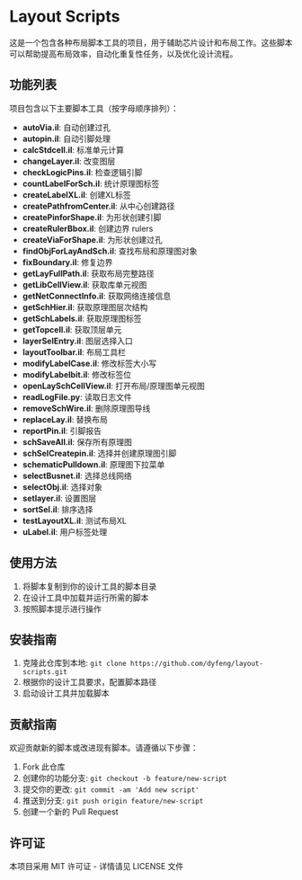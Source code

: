 # Layout Scripts

这是一个包含各种布局脚本工具的项目，用于辅助芯片设计和布局工作。这些脚本可以帮助提高布局效率，自动化重复性任务，以及优化设计流程。

## 功能列表

项目包含以下主要脚本工具（按字母顺序排列）：

- **autoVia.il**: 自动创建过孔
- **autopin.il**: 自动引脚处理
- **calcStdcell.il**: 标准单元计算
- **changeLayer.il**: 改变图层
- **checkLogicPins.il**: 检查逻辑引脚
- **countLabelForSch.il**: 统计原理图标签
- **createLabelXL.il**: 创建XL标签
- **createPathfromCenter.il**: 从中心创建路径
- **createPinforShape.il**: 为形状创建引脚
- **createRulerBbox.il**: 创建边界 rulers
- **createViaForShape.il**: 为形状创建过孔
- **findObjForLayAndSch.il**: 查找布局和原理图对象
- **fixBoundary.il**: 修复边界
- **getLayFullPath.il**: 获取布局完整路径
- **getLibCellView.il**: 获取库单元视图
- **getNetConnectInfo.il**: 获取网络连接信息
- **getSchHier.il**: 获取原理图层次结构
- **getSchLabels.il**: 获取原理图标签
- **getTopcell.il**: 获取顶层单元
- **layerSelEntry.il**: 图层选择入口
- **layoutToolbar.il**: 布局工具栏
- **modifyLabelCase.il**: 修改标签大小写
- **modifyLabelbit.il**: 修改标签位
- **openLaySchCellView.il**: 打开布局/原理图单元视图
- **readLogFile.py**: 读取日志文件
- **removeSchWire.il**: 删除原理图导线
- **replaceLay.il**: 替换布局
- **reportPin.il**: 引脚报告
- **schSaveAll.il**: 保存所有原理图
- **schSelCreatepin.il**: 选择并创建原理图引脚
- **schematicPulldown.il**: 原理图下拉菜单
- **selectBusnet.il**: 选择总线网络
- **selectObj.il**: 选择对象
- **setlayer.il**: 设置图层
- **sortSel.il**: 排序选择
- **testLayoutXL.il**: 测试布局XL
- **uLabel.il**: 用户标签处理

## 使用方法

1. 将脚本复制到你的设计工具的脚本目录
2. 在设计工具中加载并运行所需的脚本
3. 按照脚本提示进行操作

## 安装指南

1. 克隆此仓库到本地: `git clone https://github.com/dyfeng/layout-scripts.git`
2. 根据你的设计工具要求，配置脚本路径
3. 启动设计工具并加载脚本

## 贡献指南

欢迎贡献新的脚本或改进现有脚本。请遵循以下步骤：

1.  Fork 此仓库
2.  创建你的功能分支: `git checkout -b feature/new-script`
3.  提交你的更改: `git commit -am 'Add new script'`
4.  推送到分支: `git push origin feature/new-script`
5.  创建一个新的 Pull Request

## 许可证

本项目采用 MIT 许可证 - 详情请见 LICENSE 文件